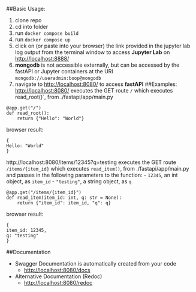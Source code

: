 ##Basic Usage:

1. clone repo
2. cd into folder
3. run `docker compose build`
4. run `docker compose up`
5. click on (or paste into your browser) the link provided in the jupyter lab log output from the terminal window to 
access **Jupyter Lab** on [http://localhost:8888/](http://localhost:8888/)
6. **mongodb** is not accessible externally, but can be accessed by the fastAPI or Jupyter containers at the
URI `mongodb://useradmin:boop@mongodb`
7. navigate to [http://localhost:8080/](http://localhost:8080/) to access **fastAPI**
##Examples:
[http://localhost:8080/](http://localhost:8080/) executes the GET route `/` which executes read_root()`, from ./fastapi/app/main.py
```
@app.get("/")
def read_root():
    return {"Hello": "World"}
```
browser result:
```
{
Hello: "World"
}
```
http://localhost:8080/items/12345?q=testing executes the GET route `/items/{item_id}` which executes `read_item()`,
from ./fastapi/app/main.py and passes in the following parameters to the function: 
    - `12345`, an int object, as `item_id`
    - `"testing"`, a string object, as `q`
```
@app.get("/items/{item_id}")
def read_item(item_id: int, q: str = None):
    return {"item_id": item_id, "q": q}
```
browser result:
```
{
item_id: 12345,
q: "testing"
}
```
##Documentation
  - Swagger Documentation is automatically created from your code
    - [http://localhost:8080/docs](http://localhost:8080/docs)
  - Alternative Documentation (Redoc)
    - [http://localhost:8080/redoc](http://localhost:8080/redoc)